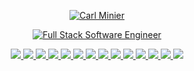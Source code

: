 <p align="center">
<a href="https://github.com/carlminier">
  <img src="https://readme-typing-svg.demolab.com?font=Fira+Code&size=30&pause=1000&center=true&vCenter=true&multiline=true&repeat=false&width=435&lines=Carl+Minier" alt="Carl Minier" /></a>
</p>

<p align="center">
  <a href="https://github.com/carlminier">
    <img src="https://readme-typing-svg.demolab.com?font=Fira+Code&pause=1000&center=true&vCenter=true&width=435&lines=Full-Stack+Software+Engineer;Forever+a+Student%2C+Forever+Evolving." alt="Full Stack Software Engineer" /></a>
</p>

<p align="center">
      </a>
    <a href="https://www.linkedin.com/in/carl-minier/">
    <img src="https://skillicons.dev/icons?i=linkedin" />
  </a>
  <a href="https://www.javascript.com/">
    <img src="https://skillicons.dev/icons?i=js" />
  </a>
  <a href="https://react.dev/">
    <img src="https://skillicons.dev/icons?i=react" />
  </a>
  <a href="https://learn.microsoft.com/en-us/dotnet/csharp/tour-of-csharp/">
    <img src="https://skillicons.dev/icons?i=cs" />
  </a>
    <a href="https://dotnet.microsoft.com/en-us/learn/dotnet/what-is-dotnet">
    <img src="https://skillicons.dev/icons?i=dotnet" />
  </a>
      </a>
    <a href="https://www.postman.com/">
    <img src="https://skillicons.dev/icons?i=postman" />
  </a>
  <a href="https://git-scm.com/">
    <img src="https://skillicons.dev/icons?i=git" />
  </a>
    <a href="https://html.com/">
    <img src="https://skillicons.dev/icons?i=html" />
  </a>
    <a href="https://html.com/">
    <img src="https://skillicons.dev/icons?i=css" />
  </a>
  </a>
    <a href="https://jquery.com/">
    <img src="https://skillicons.dev/icons?i=jquery" />
  </a>
  </a>
    <a href="https://getbootstrap.com/">
    <img src="https://skillicons.dev/icons?i=bootstrap" />
  </a>
      <a href="https://visualstudio.microsoft.com/">
    <img src="https://skillicons.dev/icons?i=visualstudio" />
  </a>
        <a href="https://code.visualstudio.com/">
    <img src="https://skillicons.dev/icons?i=vscode" />
  </a>
    <a href="https://stackoverflow.com/">
    <img src="https://skillicons.dev/icons?i=stackoverflow" />
  </a>
</p>
